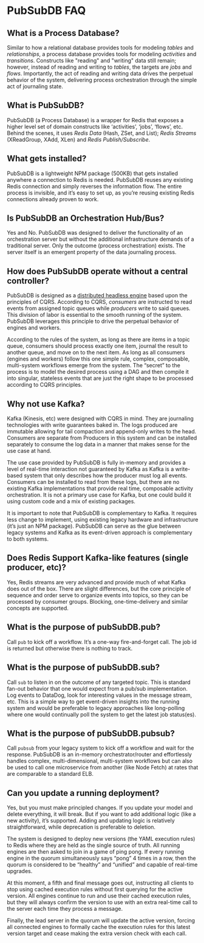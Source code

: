 # PubSubDB FAQ

## What is a Process Database?
Similar to how a relational database provides tools for modeling *tables* and  *relationships*, a process database provides tools for modeling *activities* and *transitions*. Constructs like "reading" and "writing" data still remain; however, instead of reading and writing to *tables*, the targets are *jobs* and *flows*. Importantly, the act of reading and writing data drives the perpetual behavior of the system, delivering process orchestration through the simple act of journaling state.

## What is PubSubDB?
PubSubDB (a Process Database) is a wrapper for Redis that exposes a higher level set of domain constructs like ‘activities’, ‘jobs’, ‘flows’, etc. Behind the scenes, it uses *Redis Data* (Hash, ZSet, and List); *Redis Streams* (XReadGroup, XAdd, XLen) and *Redis Publish/Subscribe*.

## What gets installed?
PubSubDB is a lightweight NPM package (500KB) that gets installed anywhere a connection to Redis is needed. PubSubDB reuses any existing Redis connection and simply reverses the information flow. The entire process is invisible, and it’s easy to set up, as you’re reusing existing Redis connections already proven to work.

## Is PubSubDB an Orchestration Hub/Bus?
Yes and No. PubSubDB was designed to deliver the functionality of an orchestration server but without the additional infrastructure demands of a traditional server. Only the outcome (process orchestration) exists. The server itself is an emergent property of the data journaling process.

## How does PubSubDB operate without a central controller?
PubSubDB is designed as a [distributed headless engine](./architecture.md) based upon the principles of CQRS. According to CQRS, *consumers* are instructed to read events from assigned topic queues while *producers* write to said queues. This division of labor is essential to the smooth running of the system. PubSubDB leverages this principle to drive the perpetual behavior of engines and workers. 

According to the rules of the system, as long as there are items in a topic queue, consumers should process exactly one item, journal the result to another queue, and move on to the next item. As long as all consumers (engines and workers) follow this one simple rule, complex, composable, multi-system workflows emerge from the system. The “secret” to the process is to model the desired process using a DAG and then compile it into singular, stateless events that are just the right shape to be processed according to CQRS principles.

## Why not use Kafka?
Kafka (Kinesis, etc) were designed with CQRS in mind. They are journaling technologies with write guarantees baked in. The logs produced are immutable allowing for tail compaction and append-only writes to the head. Consumers are separate from Producers in this system and can be installed separately to consume the log data in a manner that makes sense for the use case at hand.

The use case provided by PubSubDB is fully in-memory and provides a level of real-time interaction not guaranteed by Kafka as Kafka is a write-based system that only describes how the producer must log all events. Consumers can be installed to read from these logs, but there are no existing Kafka implementations that provide real time, composable activity orchestration. It is not a primary use case for Kafka, but one could build it using custom code and a mix of existing packages.

It is important to note that PubSubDB is complementary to Kafka. It requires less change to implement, using existing legacy hardware and infrastructure (it’s just an NPM package). PubSubDB can serve as the glue between legacy systems and Kafka as its event-driven approach is complementary to both systems.

## Does Redis Support Kafka-like features (single producer, etc)?
Yes, Redis streams are very advanced and provide much of what Kafka does out of the box. There are slight differences, but the core principle of sequence and order serve to organize events into topics, so they can be processed by consumer groups. Blocking, one-time-delivery and similar concepts are supported.

## What is the purpose of pubSubDB.pub?
Call `pub` to kick off a workflow. It’s a one-way fire-and-forget call. The job id is returned but otherwise there is nothing to track.

## What is the purpose of pubSubDB.sub?
Call `sub` to listen in on the outcome of any targeted topic. This is standard fan-out behavior that one would expect from a pub/sub implementation. Log events to DataDog, look for interesting values in the message stream, etc. This is a simple way to get event-driven insights into the running system and would be preferable to legacy approaches like long-polling where one would continually poll the system to get the latest job status(es).

## What is the purpose of pubSubDB.pubsub?
Call `pubsub` from your legacy system to kick off a workflow and wait for the response. PubSubDB is an in-memory orchestrator/router and effortlessly handles complex, multi-dimensional, multi-system workflows but can also be used to call one microservice from another (like Node Fetch) at rates that are comparable to a standard ELB.

## Can you update a running deployment?
Yes, but you must make principled changes. If you update your model and delete everything, it will break. But if you want to add additional logic (like a new activity), it’s supported. Adding and updating logic is relatively straightforward, while deprecation is preferable to deletion.

The system is designed to deploy new versions (the YAML execution rules) to Redis where they are held as the single source of truth. All running engines are then asked to join in a game of ping pong. If every running engine in the quorum simultaneously says “pong” 4 times in a row, then the quorum is considered to be “healthy” and “unified” and capable of real-time upgrades. 

At this moment, a fifth and final message goes out, instructing all clients to stop using cached execution rules without first querying for the active version. All engines continue to run and use their cached execution rules, but they will always confirm the version to use with an extra real-time call to the server each time they process a message. 

Finally, the lead server in the quorum will update the active version, forcing all connected engines to formally cache the execution rules for this latest version target and cease making the extra version check with each call.
